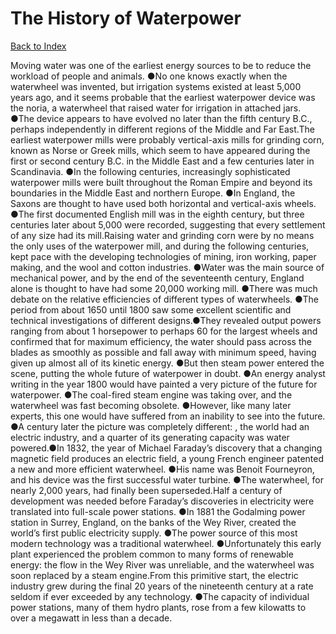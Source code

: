 # The History of Waterpower
[Back to Index](https://github.com/windows10010/tpoExtractor/blob/master/README.md)

Moving water was one of the earliest energy sources to be to reduce the workload of people and animals. ●No one knows exactly when the waterwheel was invented, but irrigation systems existed at least 5,000 years ago, and it seems probable that the earliest waterpower device was the noria, a waterwheel that raised water for irrigation in attached jars. ●The device appears to have evolved no later than the fifth century B.C., perhaps independently in different regions of the Middle and Far East.The earliest waterpower mills were probably vertical-axis mills for grinding corn, known as Norse or Greek mills, which seem to have appeared during the first or second century B.C. in the Middle East and a few centuries later in Scandinavia. ●In the following centuries, increasingly sophisticated waterpower mills were built throughout the Roman Empire and beyond its boundaries in the Middle East and northern Europe. ●In England, the Saxons are thought to have used both horizontal and vertical-axis wheels. ●The first documented English mill was in the eighth century, but three centuries later about 5,000 were recorded, suggesting that every settlement of any size had its mill.Raising water and grinding corn were by no means the only uses of the waterpower mill, and during the following centuries, kept pace with the developing 
technologies of mining, iron working, paper making, and the wool and cotton industries. ●Water was the main source of mechanical power, and by the end of the seventeenth century, 
England alone is thought to have had some 20,000 working mill. ●There was much debate on the relative efficiencies of different types of waterwheels. ●The period from about 1650 until 1800 saw some 
excellent scientific and technical investigations of different designs.●They revealed output powers ranging from about 1 horsepower to perhaps 60 for the largest wheels and confirmed that for 
maximum efficiency, the water should pass across the blades as smoothly as possible and fall away with minimum speed, having given up almost all of its kinetic energy.
●But then steam power entered the scene, putting the whole future of waterpower in doubt. ●An energy analyst writing in the year 1800 would have painted a very picture of the future for waterpower. ●The coal-fired steam engine was taking over, and the waterwheel was fast becoming obsolete. ●However, like many later experts, this one would have suffered from an inability to see into the future. ●A century later the picture was completely different: , the world had an electric industry, and a quarter of its generating capacity was water powered.●In 1832, the year of Michael Faraday’s discovery that a changing magnetic field produces an electric field, a young French engineer patented a new and more efficient waterwheel. ●His name was Benoit Fourneyron, and his device was the first successful water turbine. ●The waterwheel, for nearly 2,000 years, had finally been superseded.Half a century of development was needed before Faraday’s discoveries in electricity were translated into full-scale power stations. ●In 1881 the Godalming power station in Surrey, England, on the banks of the Wey River, created the world’s first public electricity supply. ●The power source of this most modern technology was a traditional waterwheel. ●Unfortunately this early plant experienced the problem common to many forms of renewable energy: the flow in the Wey River was unreliable, and the waterwheel was soon replaced by a steam engine.From this primitive start, the electric industry grew during the final 20 years of the nineteenth century at a rate seldom if ever exceeded by any technology. ●The capacity of individual power stations, many of them hydro plants, rose from a few kilowatts to over a megawatt in less than a decade.
